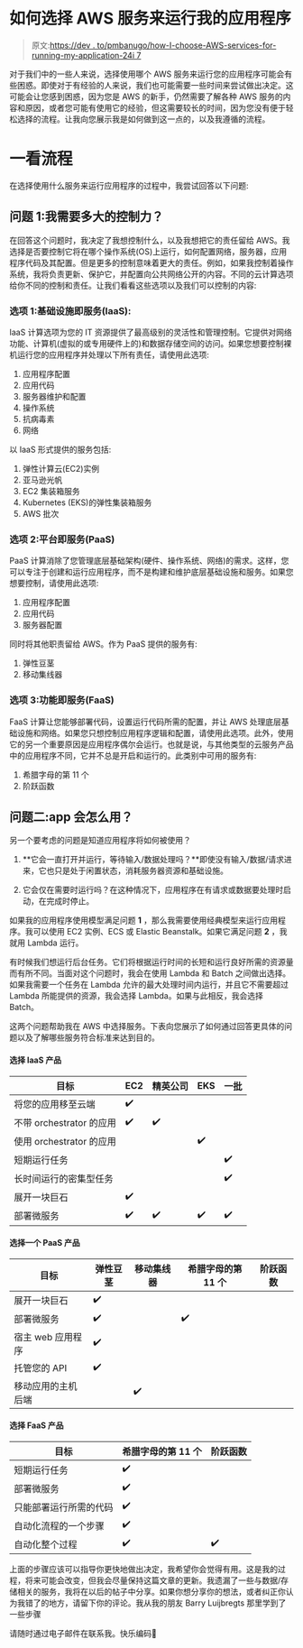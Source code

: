 # 如何选择 AWS 服务来运行我的应用程序

> 原文:[https://dev . to/pmbanugo/how-I-choose-AWS-services-for-running-my-application-24i 7](https://dev.to/pmbanugo/how-i-choose-aws-services-for-running-my-application-24i7)

对于我们中的一些人来说，选择使用哪个 AWS 服务来运行您的应用程序可能会有些困惑。即使对于有经验的人来说，我们也可能需要一些时间来尝试做出决定。这可能会让您感到困惑，因为您是 AWS 的新手，仍然需要了解各种 AWS 服务的内容和原因，或者您可能有使用它的经验，但这需要较长的时间，因为您没有便于轻松选择的流程。让我向您展示我是如何做到这一点的，以及我遵循的流程。

# 一看流程

在选择使用什么服务来运行应用程序的过程中，我尝试回答以下问题:

## 问题 1:我需要多大的控制力？

在回答这个问题时，我决定了我想控制什么，以及我想把它的责任留给 AWS。我选择是否要控制它将在哪个操作系统(OS)上运行，如何配置网络，服务器，应用程序代码及其配置。但是更多的控制意味着更大的责任。例如，如果我控制着操作系统，我将负责更新、保护它，并配置向公共网络公开的内容。不同的云计算选项给你不同的控制和责任。让我们看看这些选项以及我们可以控制的内容:

### 选项 1:基础设施即服务(IaaS):

IaaS 计算选项为您的 IT 资源提供了最高级别的灵活性和管理控制。它提供对网络功能、计算机(虚拟的或专用硬件上的)和数据存储空间的访问。如果您想要控制裸机运行您的应用程序并处理以下所有责任，请使用此选项:

1.  应用程序配置
2.  应用代码
3.  服务器维护和配置
4.  操作系统
5.  抗病毒素
6.  网络

以 IaaS 形式提供的服务包括:

1.  弹性计算云(EC2)实例
2.  亚马逊光帆
3.  EC2 集装箱服务
4.  Kubernetes (EKS)的弹性集装箱服务
5.  AWS 批次

### 选项 2:平台即服务(PaaS)

PaaS 计算消除了您管理底层基础架构(硬件、操作系统、网络)的需求。这样，您可以专注于创建和运行应用程序，而不是构建和维护底层基础设施和服务。如果您想要控制，请使用此选项:

1.  应用程序配置
2.  应用代码
3.  服务器配置

同时将其他职责留给 AWS。作为 PaaS 提供的服务有:

1.  弹性豆茎
2.  移动集线器

### 选项 3:功能即服务(FaaS)

FaaS 计算让您能够部署代码，设置运行代码所需的配置，并让 AWS 处理底层基础设施和网络。如果您只想控制应用程序逻辑和配置，请使用此选项。此外，使用它的另一个重要原因是应用程序偶尔会运行。也就是说，与其他类型的云服务产品中的应用程序不同，它并不总是开启和运行的。此类别中可用的服务有:

1.  希腊字母的第 11 个
2.  阶跃函数

## 问题二:app 会怎么用？

另一个要考虑的问题是知道应用程序将如何被使用？

1.  **它会一直打开并运行，等待输入/数据处理吗？**即使没有输入/数据/请求进来，它也只是处于闲置状态，消耗服务器资源和基础设施。

2.  它会仅在需要时运行吗？在这种情况下，应用程序在有请求或数据要处理时启动，在完成时停止。

如果我的应用程序使用模型满足问题 **1** ，那么我需要使用经典模型来运行应用程序。我可以使用 EC2 实例、ECS 或 Elastic Beanstalk。如果它满足问题 **2** ，我就用 Lambda 运行。

有时候我们想运行后台任务。它们将根据运行时间的长短和运行良好所需的资源量而有所不同。当面对这个问题时，我会在使用 Lambda 和 Batch 之间做出选择。如果我需要一个任务在 Lambda 允许的最大处理时间内运行，并且它不需要超过 Lambda 所能提供的资源，我会选择 Lambda。如果与此相反，我会选择 Batch。

这两个问题帮助我在 AWS 中选择服务。下表向您展示了如何通过回答更具体的问题以及了解哪些服务符合标准来达到目的。

#### 选择 IaaS 产品

| 目标 | EC2 | 精英公司 | EKS | 一批 |
| --- | --- | --- | --- | --- |
| 将您的应用移至云端 | ✔️ |  |  |  |
| 不带 orchestrator 的应用 | ✔️ | ✔️ |  |  |
| 使用 orchestrator 的应用 |  |  | ✔️ |  |
| 短期运行任务 |  |  |  | ✔️ |
| 长时间运行的密集型任务 |  |  |  | ✔️ |
| 展开一块巨石 | ✔️ |  |  |  |
| 部署微服务 | ✔️ | ✔️ | ✔️ | ✔️ |

#### 选择一个 PaaS 产品

| 目标 | 弹性豆茎 | 移动集线器 | 希腊字母的第 11 个 | 阶跃函数 |
| --- | --- | --- | --- | --- |
| 展开一块巨石 | ✔️ |  |  |  |
| 部署微服务 | ✔️ |  | ✔️ |  |
| 宿主 web 应用程序 | ✔️ |  |  |  |
| 托管您的 API | ✔️ |  |  |  |
| 移动应用的主机后端 |  | ✔️ |  |  |

#### 选择 FaaS 产品

| 目标 | 希腊字母的第 11 个 | 阶跃函数 |
| --- | --- | --- |
| 短期运行任务 | ✔️ |  |
| 部署微服务 | ✔️ |  |
| 只能部署运行所需的代码 | ✔️ |  |
| 自动化流程的一个步骤 | ✔️ |  |
| 自动化整个过程 | ✔️ | ✔️ |

上面的步骤应该可以指导你更快地做出决定，我希望你会觉得有用。这是我的过程，将来可能会改变，但我会尽量保持这篇文章的更新。我遗漏了一些与数据/存储相关的服务，我将在以后的帖子中分享。如果你想分享你的想法，或者纠正你认为我错了的地方，请留下你的评论。我从我的朋友 Barry Luijbregts 那里学到了一些步骤

请随时通过电子邮件在联系我。快乐编码💃
